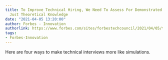 ```yaml
---
title: To Improve Technical Hiring, We Need To Assess For Demonstrated Skill -- Not
  Just Theoretical Knowledge
date: "2021-04-05 13:20:00"
author: Forbes - Innovation
authorlink: https://www.forbes.com/sites/forbestechcouncil/2021/04/05/to-improve-technical-hiring-we-need-to-assess-for-demonstrated-skillnot-just-theoretical-knowledge/
tags:
- Forbes-Innovation
---
```

Here are four ways to make technical interviews more like simulations.